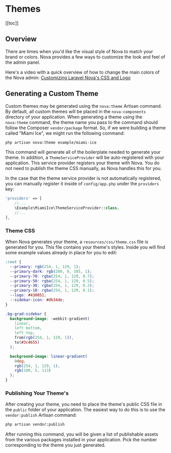 # Themes

[[toc]]

## Overview

There are times when you'd like the visual style of Nova to match your brand or colors. Nova provides a few ways to customize the look and feel of the admin panel.

Here's a video with a quick overview of how to change the main colors of the Nova admin: [Customizing Laravel Nova's CSS and Logo](https://www.youtube.com/watch?v=InK-mRH9z5M&t=85s)

## Generating a Custom Theme

Custom themes may be generated using the `nova:theme` Artisan command. By default, all custom themes will be placed in the `nova-components` directory of your application. When generating a theme using the `nova:theme` command, the theme name you pass to the command should follow the Composer `vendor/package` format. So, if we were building a theme called "Miami Ice", we might run the following command:

```bash
php artisan nova:theme example/miami-ice
```

This command will generate all of the boilerplate needed to generate your theme. In addition, a `ThemeServiceProvider` will be auto-registered with your application. This service provider registers your theme with Nova. You do not need to publish the theme CSS manually, as Nova handles this for you.

In the case that the theme service provider is not automatically registered, you can manually register it inside of `config/app.php` under the `providers` key:

```php
'providers' => [
    //...
    \Example\MiamiIce\ThemeServiceProvider::class,
    //...
],
```

### Theme CSS

When Nova generates your theme, a `resources/css/theme.css` file is generated for you. This file contains your theme's styles. Inside you will find some example values already in place for you to edit:

```css
:root {
  --primary: rgb(254, 1, 129, 1);
  --primary-dark: rgb(209, 0, 105, 1);
  --primary-70: rgba(254, 1, 129, 0.7);
  --primary-50: rgba(254, 1, 129, 0.5);
  --primary-30: rgba(254, 1, 129, 0.3);
  --primary-10: rgba(254, 1, 129, 0.1);
  --logo: #430051;
  --sidebar-icon: #db34de;
}

.bg-grad-sidebar {
  background-image: -webkit-gradient(
    linear,
    left bottom,
    left top,
    from(rgb(254, 1, 129, 1)),
    to(#3c4655)
  );

  background-image: linear-gradient(
    0deg,
    rgb(254, 1, 129, 1),
    rgb(100, 5, 113)
  );
}
```

### Publishing Your Theme's

After creating your theme, you need to place the theme's public CSS file in the `public` folder of your application. The easiest way to do this is to use the `vendor:publish` Artisan command:

```bash
php artisan vendor:publish
```

After running this command, you will be given a list of publishable assets from the various packages installed in your application. Pick the number corresponding to the theme you just generated.
